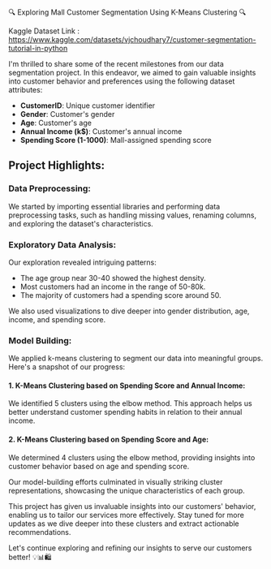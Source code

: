 🔍 Exploring Mall Customer Segmentation Using K-Means Clustering 🔍

Kaggle Dataset Link : https://www.kaggle.com/datasets/vjchoudhary7/customer-segmentation-tutorial-in-python

I'm thrilled to share some of the recent milestones from our data segmentation project. In this endeavor, we aimed to gain valuable insights into customer behavior and preferences using the following dataset attributes:

- **CustomerID**: Unique customer identifier
- **Gender**: Customer's gender
- **Age**: Customer's age
- **Annual Income (k$)**: Customer's annual income
- **Spending Score (1-1000)**: Mall-assigned spending score

## Project Highlights:

### Data Preprocessing:
We started by importing essential libraries and performing data preprocessing tasks, such as handling missing values, renaming columns, and exploring the dataset's characteristics.

### Exploratory Data Analysis:
Our exploration revealed intriguing patterns:
- The age group near 30-40 showed the highest density.
- Most customers had an income in the range of 50-80k.
- The majority of customers had a spending score around 50.

We also used visualizations to dive deeper into gender distribution, age, income, and spending score.

### Model Building:
We applied k-means clustering to segment our data into meaningful groups. Here's a snapshot of our progress:

#### 1. K-Means Clustering based on Spending Score and Annual Income:
We identified 5 clusters using the elbow method. This approach helps us better understand customer spending habits in relation to their annual income.

#### 2. K-Means Clustering based on Spending Score and Age:
We determined 4 clusters using the elbow method, providing insights into customer behavior based on age and spending score.

Our model-building efforts culminated in visually striking cluster representations, showcasing the unique characteristics of each group.

This project has given us invaluable insights into our customers' behavior, enabling us to tailor our services more effectively. Stay tuned for more updates as we dive deeper into these clusters and extract actionable recommendations.


Let's continue exploring and refining our insights to serve our customers better! 💡📊🛍️